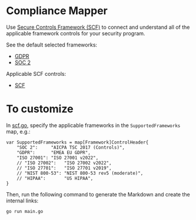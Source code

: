 # Compliance Mapper

Use [Secure Controls Framework (SCF)](https://securecontrolsframework.com/) to connect and understand all of the applicable framework controls for your security program.

See the default selected frameworks:

- [GDPR](gdpr/index.md)
- [SOC 2](soc2/index.md)

Applicable SCF controls:

- [SCF](scf/index.md)

# To customize

In [scf.go](scf.go), specify the applicable frameworks in the `SupportedFrameworks` map, e.g.:

```
var SupportedFrameworks = map[Framework]ControlHeader{
	"SOC 2":     "AICPA TSC 2017 (Controls)",
	"GDPR":      "EMEA EU GDPR",
	"ISO 27001": "ISO 27001 v2022",
	// "ISO 27002":   "ISO 27002 v2022",
	// "ISO 27701":   "ISO 27701 v2019",
	// "NIST 800-53": "NIST 800-53 rev5 (moderate)",
	// "HIPAA":       "US HIPAA",
}
```

Then, run the following command to generate the Markdown and create the internal links:

`go run main.go`
